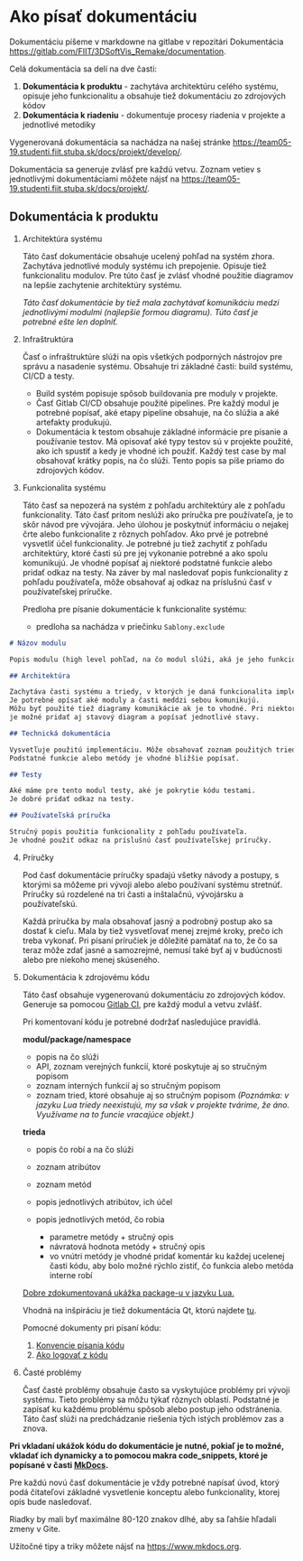 # Ako písať dokumentáciu

Dokumentáciu píšeme v markdowne na gitlabe v repozitári Dokumentácia <https://gitlab.com/FIIT/3DSoftVis_Remake/documentation>.

Celá dokumentácia sa delí na dve časti:

1. **Dokumentácia k produktu** - zachytáva architektúru celého systému, opisuje jeho funkcionalitu a obsahuje tiež dokumentáciu zo zdrojových kódov
2. **Dokumentácia k riadeniu** - dokumentuje procesy riadenia v projekte a jednotlivé metodiky

Vygenerovaná dokumentácia sa nachádza na našej stránke <https://team05-19.studenti.fiit.stuba.sk/docs/projekt/develop/>.

Dokumentácia sa generuje zvlásť pre každú vetvu.
Zoznam vetiev s jednotlivými dokumentáciami môžete nájsť na <https://team05-19.studenti.fiit.stuba.sk/docs/projekt/>.

## Dokumentácia k produktu

 1. Architektúra systému

    Táto časť dokumentácie obsahuje ucelený pohľad na systém zhora. Zachytáva jednotlivé moduly systému ich prepojenie.
    Opisuje tiež funkcionalitu modulov.
    Pre túto časť je zvlásť vhodné použitie diagramov na lepšie zachytenie architektúry systému.

    *Táto časť dokumentácie by tiež mala zachytávať komunikáciu medzi jednotlivými modulmi (najlepšie formou diagramu).
    Túto časť je potrebné ešte len doplniť.*

 2. Infraštruktúra

    Časť o infraštruktúre slúži na opis všetkých podporných nástrojov pre správu a nasadenie systému.
    Obsahuje tri základné časti: build systému, CI/CD a testy.

    - Build systém popisuje spôsob buildovania pre moduly v projekte.
    - Časť Gitlab CI/CD obsahuje použité pipelines. Pre každý modul je potrebné popísať, aké etapy pipeline obsahuje, na
     čo slúžia a aké artefakty produkujú.
    - Dokumentácia k testom obsahuje základné informácie pre písanie a používanie testov. Má opisovať aké typy testov sú v projekte
     použité, ako ich spustiť a kedy je vhodné ich použiť. Každý test case by mal obsahovať krátky popis, na čo slúži. Tento popis
     sa píše priamo do zdrojových kódov.

 3. Funkcionalita systému

    Táto časť sa nepozerá na systém z pohľadu architektúry ale z pohľadu funkcionality. Táto časť pritom neslúži ako príručka
    pre používateľa, je to skôr návod pre vývojára. Jeho úlohou je poskytnúť informáciu o nejakej črte alebo funkcionalite z rôznych pohľadov.
    Ako prvé je potrebné vysvetliť účel funkcionality. Je potrebné ju tiež zachytiť z pohľadu architektúry, ktoré časti sú pre jej vykonanie
    potrebné a ako spolu komunikujú. Je vhodné popísať aj niektoré podstatné funkcie alebo pridať odkaz na testy. Na záver by mal nasledovať
    popis funkcionality z pohľadu používateľa, môže obsahovať aj odkaz na príslušnú časť v používateľskej príručke.

    Predloha pre písanie dokumentácie k funkcionalite systému:  

    - predloha sa nachádza v priečinku `Sablony.exclude`

``` markdown
# Názov modulu

Popis modulu (high level pohľad, na čo modul slúži, aká je jeho funkcionalita, a pod.)

## Architektúra

Zachytáva časti systému a triedy, v ktorých je daná funkcionalita implementovaná.
Je potrebné opísať aké moduly a časti meddzi sebou komunikujú.
Môžu byť použité tiež diagramy komunikácie ak je to vhodné. Pri niektorých funkcionalitách
je možné pridať aj stavový diagram a popísať jednotlivé stavy.

## Technická dokumentácia

Vysvetľuje použitú implementáciu. Môže obsahovať zoznam použitých tried a funkcií.
Podstatné funkcie alebo metódy je vhodné bližšie popísať.

## Testy

Aké máme pre tento modul testy, aké je pokrytie kódu testami.
Je dobré pridať odkaz na testy.

## Používateľská príručka

Stručný popis použitia funkcionality z pohľadu používateľa.
Je vhodné použiť odkaz na príslušnú časť používateľskej príručky.

```

 4. Príručky

    Pod časť dokumentácie príručky spadajú všetky návody a postupy, s ktorými sa môžeme pri vývoji alebo
    alebo používaní systému stretnúť. Príručky sú rozdelené na tri časti a inštalačnú, vývojársku a používateľskú.

    Každá príručka by mala obsahovať jasný a podrobný postup ako sa dostať k cieľu. Mala by tiež vysvetľovať menej zrejmé kroky,
    prečo ich treba vykonať. Pri písaní príručiek je dôležité pamätať na to, že čo sa teraz môže zdať jasné a samozrejmé,
    nemusí také byť aj v budúcnosti alebo pre niekoho menej skúseného.

 5. Dokumentácia k zdrojovému kódu

    Táto časť obsahuje vygenerovanú dokumentáciu zo zdrojových kódov. Generuje sa pomocou [Gitlab CI](https://gitlab.com/FIIT/Common/Lua/luametrics/-/blob/develop/.gitlab-ci.yml), pre každý modul a vetvu zvlášť.

    Pri komentovaní kódu je potrebné dodržať nasledujúce pravidlá.

    **modul/package/namespace**
      - popis na čo slúži
      - API, zoznam verejných funkcií, ktoré poskytuje aj so stručným popisom
      - zoznam interných funkcií aj so stručným popisom
      - zoznam tried, ktoré obsahuje aj so stručným popisom *(Poznámka: v jazyku Lua triedy neexistujú, my sa však v projekte
        tvárime, že áno. Využívame na to funcie vracajúce objekt.)*

    **trieda**

      - popis čo robí a na čo slúži
      - zoznam atribútov
      - zoznam metód
      - popis jednotlivých atribútov, ich účel
      - popis jednotlivých metód, čo robia

        - parametre metódy + stručný opis
        - návratová hodnota metódy + stručný opis
        - vo vnútri metódy je vhodné pridať komentár ku každej ucelenej časti kódu, aby bolo možné rýchlo
          zistiť, čo funkcia alebo metóda interne robí

    [Dobre zdokumentovaná ukážka package-u v jazyku Lua.](https://github.com/LuaDist/luadist/blob/master/dist/package.lua)

    Vhodná na inšpiráciu je tiež dokumentácia Qt, ktorú najdete [tu](https://doc.qt.io/qt-5/).

    Pomocné dokumenty pri písaní kódu:
    1. [Konvencie písania kódu](konvencie.md)
    2. [Ako logovať z kódu](ako_logovat_z_kodu.md)

 6. Časté problémy

    Časť časté problémy obsahuje často sa vyskytujúce problémy pri vývoji systému. Tieto problémy sa môžu týkať rôznych
    oblastí. Podstatné je zapísať ku každému problému spôsob alebo postup jeho odstránenia. Táto časť slúži na predchádzanie
    riešenia tých istých problémov zas a znova.

**Pri vkladaní ukážok kódu do dokumentácie je nutné, pokiaľ je to možné, vkladať ich dynamicky a to pomocou makra code_snippets, ktoré je popísané
v časti [MkDocs](../../dokumentacia_k_produktu/infrastruktura/podporne_nastroje/mkdocs.md).**

Pre každú novú časť dokumentácie je vždy potrebné napísať úvod, ktorý podá čitateľovi základné vysvetlenie konceptu alebo
funkcionality, ktorej opis bude nasledovať.

Riadky by mali byť maximálne 80-120 znakov dlhé, aby sa ľahšie hľadali zmeny v Gite.

Užitočné tipy a triky môžete nájsť na <https://www.mkdocs.org>.
